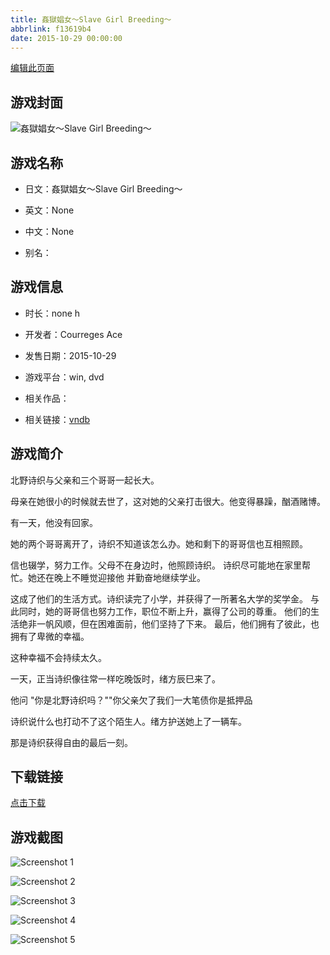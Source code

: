 ```yaml
---
title: 姦獄娼女～Slave Girl Breeding～
abbrlink: f13619b4
date: 2015-10-29 00:00:00
---
```

[编辑此页面](https://github.com/ACG-3/ADV3-source/blob/main/source/_posts/games/%E5%A7%A6%E7%8D%84%E5%A8%BC%E5%A5%B3%EF%BD%9ESlave%20Girl%20Breeding%EF%BD%9E.md)

## 游戏封面

![姦獄娼女～Slave Girl Breeding～](https://pan.timero.xyz/d/onedrive/img_lib_001/%E5%A7%A6%E7%8D%84%E5%A8%BC%E5%A5%B3%EF%BD%9ESlave%20Girl%20Breeding%EF%BD%9E_cover.avif)


## 游戏名称

- 日文：姦獄娼女～Slave Girl Breeding～
- 英文：None
- 中文：None

- 别名：


## 游戏信息

- 时长：none h
- 开发者：Courreges Ace
- 发售日期：2015-10-29
- 游戏平台：win, dvd
- 相关作品：

- 相关链接：[vndb](https://vndb.org/v18570)


## 游戏简介

北野诗织与父亲和三个哥哥一起长大。

母亲在她很小的时候就去世了，这对她的父亲打击很大。他变得暴躁，酗酒赌博。

有一天，他没有回家。

她的两个哥哥离开了，诗织不知道该怎么办。她和剩下的哥哥信也互相照顾。

信也辍学，努力工作。父母不在身边时，他照顾诗织。
诗织尽可能地在家里帮忙。她还在晚上不睡觉迎接他
并勤奋地继续学业。

这成了他们的生活方式。诗织读完了小学，并获得了一所著名大学的奖学金。
与此同时，她的哥哥信也努力工作，职位不断上升，赢得了公司的尊重。
他们的生活绝非一帆风顺，但在困难面前，他们坚持了下来。
最后，他们拥有了彼此，也拥有了卑微的幸福。

这种幸福不会持续太久。

一天，正当诗织像往常一样吃晚饭时，绪方辰巳来了。

他问 "你是北野诗织吗？""你父亲欠了我们一大笔债你是抵押品

诗织说什么也打动不了这个陌生人。绪方护送她上了一辆车。

那是诗织获得自由的最后一刻。




## 下载链接

[点击下载](https://pan.timero.xyz/onedrive/adv_lib_001/%E5%A7%A6%E7%8D%84%E5%A8%BC%E5%A5%B3%EF%BD%9ESlave%20Girl%20Breeding%EF%BD%9E)


## 游戏截图


![Screenshot 1](https://pan.timero.xyz/d/onedrive/img_lib_001/%E5%A7%A6%E7%8D%84%E5%A8%BC%E5%A5%B3%EF%BD%9ESlave%20Girl%20Breeding%EF%BD%9E_Screenshot_1.avif)

![Screenshot 2](https://pan.timero.xyz/d/onedrive/img_lib_001/%E5%A7%A6%E7%8D%84%E5%A8%BC%E5%A5%B3%EF%BD%9ESlave%20Girl%20Breeding%EF%BD%9E_Screenshot_2.avif)

![Screenshot 3](https://pan.timero.xyz/d/onedrive/img_lib_001/%E5%A7%A6%E7%8D%84%E5%A8%BC%E5%A5%B3%EF%BD%9ESlave%20Girl%20Breeding%EF%BD%9E_Screenshot_3.avif)

![Screenshot 4](https://pan.timero.xyz/d/onedrive/img_lib_001/%E5%A7%A6%E7%8D%84%E5%A8%BC%E5%A5%B3%EF%BD%9ESlave%20Girl%20Breeding%EF%BD%9E_Screenshot_4.avif)

![Screenshot 5](https://pan.timero.xyz/d/onedrive/img_lib_001/%E5%A7%A6%E7%8D%84%E5%A8%BC%E5%A5%B3%EF%BD%9ESlave%20Girl%20Breeding%EF%BD%9E_Screenshot_5.avif)

